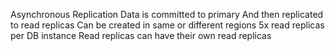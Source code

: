 Asynchronous Replication
	Data is committed to primary
		And then replicated to read replicas
Can be created in same or different regions
5x read replicas per DB instance
	Read replicas can have their own read replicas
